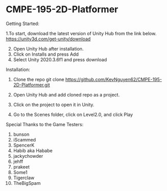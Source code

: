# CMPE-195-2D-Platformer

Getting Started:

1.To start, download the latest version of Unity Hub from the link below.
https://unity3d.com/get-unity/download

2. Open Unity Hub after installation.
3. Click on Installs and press Add
4. Select Unity 2020.3.6f1 and press download

Installation:
1. Clone the repo
git clone https://github.com/KevNguyen62/CMPE-195-2D-Platformer.git

2. Open Unity Hub and add cloned repo as a project.
3. Click on the project to open it in Unity.
4. Go to the Scenes folder, click on Level2.0, and click Play 

Special Thanks to the Game Testers:
1. bunson
2. iScammed
3. SpencerK
4. Habib aka Hababe
5. jackychowder
6. jehff
7. prakeet
8. Some1
9. Tigerclaw
10. TheBigSpam


